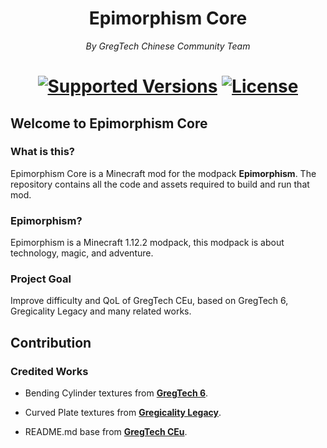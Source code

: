 <h1 align="center">
    Epimorphism Core
</h1>

<p align="center">
    <i> By GregTech Chinese Community Team </i>
</p>

<h1 align="center">
    <a href="https://www.curseforge.com/minecraft/mc-mods/gregtech-ce-unofficial"><img src="https://img.shields.io/badge/Available%20for-MC%201.12.2%20-informational?style=for-the-badge" alt="Supported Versions"></a>
    <a href="https://gitlab.com/gtcnc/epimorphism-core/blob/overhaul/LICENSE"><img src="https://img.shields.io/gitlab/license/gtcnc/epimorphism-core?style=for-the-badge" alt="License"></a>
</h1>

##  Welcome to Epimorphism Core

###  What is this?

Epimorphism Core is a Minecraft mod for the modpack **Epimorphism**. The repository contains all the code and assets required to build and run that mod.

###  Epimorphism?

Epimorphism is a Minecraft 1.12.2 modpack, this modpack is about technology, magic, and adventure.

###  Project Goal

Improve difficulty and QoL of GregTech CEu, based on GregTech 6, Gregicality Legacy and many related works.

## Contribution

###  Credited Works

* Bending Cylinder textures from **[GregTech 6](https://github.com/GregTech6/gregtech6)**.

* Curved Plate textures from **[Gregicality Legacy](https://github.com/GregTechCEu/gregicality-legacy)**.

* README.md base from **[GregTech CEu](https://github.com/GregTechCEu/GregTech)**.